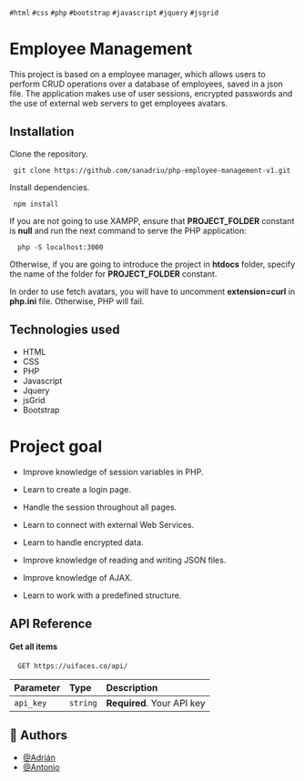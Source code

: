 `#html` `#css` `#php` `#bootstrap` `#javascript` `#jquery` `#jsgrid`

# Employee Management

This project is based on a employee manager, which allows users to perform CRUD operations over a database of employees, saved in a json file. The application makes use of user sessions, encrypted passwords and the use of external web servers to get employees avatars.

## Installation

Clone the repository.

```http
 git clone https://github.com/sanadriu/php-employee-management-v1.git
```

Install dependencies.

```http
 npm install
```

If you are not going to use XAMPP, ensure that **PROJECT_FOLDER** constant is **null** and run the next command to serve the PHP application:

```http
  php -S localhost:3000
```

Otherwise, if you are going to introduce the project in **htdocs** folder, specify the name of the folder for **PROJECT_FOLDER** constant.

In order to use fetch avatars, you will have to uncomment **extension=curl** in **php.ini** file. Otherwise, PHP will fail.

## Technologies used

- HTML
- CSS
- PHP
- Javascript
- Jquery
- jsGrid
- Bootstrap

# Project goal

- Improve knowledge of session variables in PHP.

- Learn to create a login page.

- Handle the session throughout all pages.

- Learn to connect with external Web Services.

- Learn to handle encrypted data.

- Improve knowledge of reading and writing JSON files.

- Improve knowledge of AJAX.

- Learn to work with a predefined structure.

## API Reference

#### Get all items

```http
  GET https://uifaces.co/api/
```

| Parameter | Type     | Description                |
| :-------- | :------- | :------------------------- |
| `api_key` | `string` | **Required**. Your API key |

## 🔗 Authors

- [@Adrián](https://github.com/sanadriu)
- [@Antonio](https://github.com/AntonioCopete)
